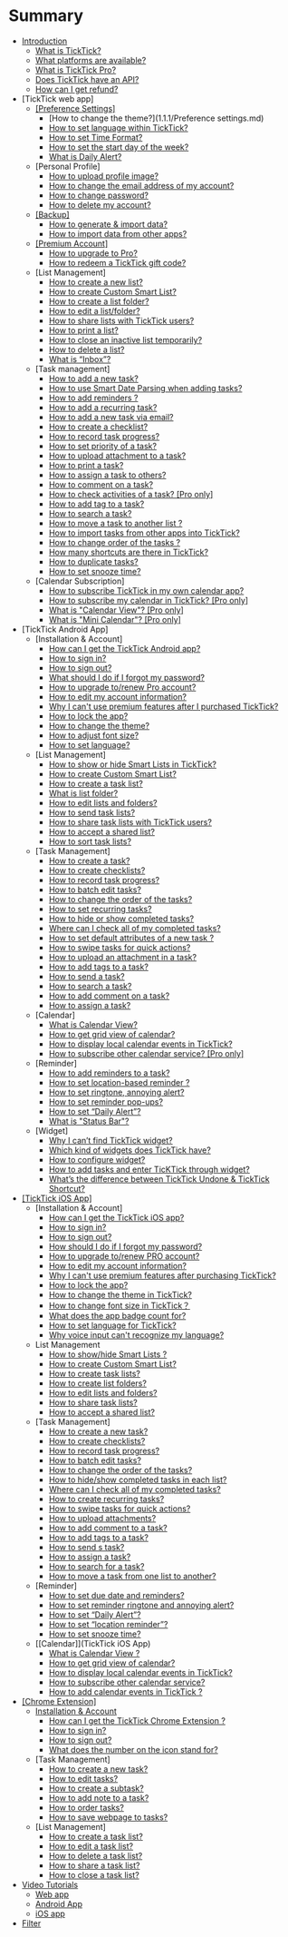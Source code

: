 # Summary

* [Introduction](README.md)
  * [What is TickTick?](what_is_ticktick.md)
  * [What platforms are available?](which_device_is_needed_to_use_ticktick.md)
  * [What is TickTick Pro?](is_ticktick_free.md)
  * [Does TickTick have an API?](does_ticktick_have_an_api.md)
  * [How can I get refund?](how_can_i_get_refund.md)
* \[TickTick web app\]
  * [\[Preference Settings\]](preference-settings.md)
    * \[How to change the  theme?\]\(1.1.1/Preference settings.md\)
    * [How to set language within TickTick?](how_to_set_language_in_ticktick.md)
    * [How to set Time Format?](ticktick_web_app/how_to_set_time_format.md)
    * [How to set the start day of the week?](ticktick_web_app/how_to_set_the_start_of_week.md)
    * [What is Daily Alert?](ticktick_web_app/how_to_set_daily_alert_time.md)
  * \[Personal Profile\]
    * [How to upload profile image?](ticktick_web_app/how_to_upload_your_profile_image.md)
    * [How to change the email address of my account?](ticktick_web_app/how_to_change_the_email_address_of_your_account.md)
    * [How to change password?](ticktick_web_app/how_to_change_password.md)
    * [How to delete my account?](ticktick_web_app/how_to_delete_your_account.md)
  * [\[Backup\]]([backup])
    * [How to generate & import data?](how_to_generate_&_import_data.md)
    * [How to import data from other apps?](how_to_import_data_from_other_apps.md)
  * [\[Premium Account\]]([premium_account].md)
    * [How to upgrade to Pro?](how_to_upgrade_to_pro.md)
    * [How to redeem a TickTick gift code?](how_to_redeem_a_ticktick_gift_code.md)
  * \[List Management\]
    * [How to create a new list?](ticktick_web_app/how_to_add_a_new_list.md)
    * [How to create Custom Smart List?](how_to_create_custom_samrt_list.md)
    * [How to create a list folder?](how_to_create_a_list_folder.md)
    * [How to edit a list\/folder?](ticktick_web_app/how_to_edit_lists.md)
    * [How to share lists with TickTick users?](ticktick_web_app/how_to_share_lists.md)
    * [How to print a list?](ticktick_web_app/how_to_print_a_list.md)
    * [How to close an inactive list temporarily?](ticktick_web_app/how_to_close_a_list.md)
    * [How to delete a list?](ticktick_web_app/how_to_delete_a_list.md)
    * [What is “Inbox”?](ticktick_web_app/what_is_inbox.md)
  * \[Task management\]
    * [How to add a new task?](ticktick_web_app/)
    * [How to use Smart Date Parsing when adding tasks?](how_to_use_smart_date_parsing_when_adding_tasks.md)
    * [How to add reminders ?](how_to_add_reminders.md)
    * [How to add a recurring task?](ticktick_web_app/how_to_add_a_recurring_task.md)
    * [How to add a new task via email?](ticktick_web_app/how_to_add_a_new_via_email.md)
    * [How to create a checklist?](ticktick_web_app/how_to_create_checklist.md)
    * [How to record task progress?](web-How_to_record_task_progress.md)
    * [How to set priority of a task?](ticktick_web_app/how_to_set_priority_of_a_task.md)
    * [How to upload attachment to a task?](ticktick_web_app/how_to_upload_attachment_to_a_task.md)
    * [How to print a task?](ticktick_web_app/how_to_print_a_task.md)
    * [How to assign a task to others?](ticktick_web_app/how_to_assign_a_task_to_others.md)
    * [How to comment on a task?](ticktick_web_app/how_to_comment_on_a_task.md)
    * [How to check activities of a task? \[Pro only\]](ticktick_web_app/how_to_check_revision_history_of_a_task.md)
    * [How to add tag to a task?](ticktick_web_app/how_to_add_tag_to_a_task.md)
    * [How to search a task?](ticktick_web_app/how_to_search_a_task.md)
    * [How to move a task to another list ?](ticktick_web_app/how_to_move_a_task_in_another_list.md)
    * [How to import tasks from other apps into TickTick?](ticktick_web_app/how_to_import_tasks_from_other_apps_into_ticktick.md)
    * [How to change order of the tasks ?](ticktick_web_app/how_to_change_order_of_tasks.md)
    * [How many shortcuts are there in TickTick?](ticktick_web_app/how_many_shortcuts_are_there_in_ticktick.md)
    * [How to duplicate tasks?](how_to_duplicate_tasks.md)
    * [How to set snooze time?](how_to_set_snooze_time.md)
  * \[Calendar Subscription\]
    * [How to subscribe TickTick in my own calendar app?](ticktick_web_app/how_to_subscribe_ticktick_in_my_own_calendar_app.md)
    * [How to subscribe my calendar in TickTick? \[Pro only\]](ticktick_web_app/how_to_subscribe_my_calendar_in_ticktick.md)
    * [What is "Calendar View"? \[Pro only\]](ticktick_web_app/what_is_calendar_view.md)
    * [What is "Mini Calendar"? \[Pro only\]](ticktick_web_app/what_is_mini_calendar.md)
* \[TickTick Android App\]
  * \[Installation & Account\]
    * [How can I get the TickTick Android app?](android_app/1_how_can_i_get_the_ticktick_android_app.md)
    * [How to sign in?](android_app/2_how_to_sign_in.md)
    * [How to sign out?](android_app/3_how_to_sign_out.md)
    * [What should I do if I forgot my password?](android_app/4_how_should_i_do_if_i_forgot_my_password.md)
    * [How to upgrade to\/renew Pro account?](android_app/5_how_to_upgrade_torenew_pro_account.md)
    * [How to edit my account information?](android_app/how_to_edit_my_account_information.md)
    * [Why I can't use premium features after I purchased TickTick?](android_app/how_should_i_do_if_i_still_cant_use_premium_features_after_i_purchase_ticktick.md)
    * [How to lock the app?](android_app/6_how_to_lock_the_app.md)
    * [How to change the theme?](android_app/7_how_to_choose_app_theme.md)
    * [How to adjust font size?](android_app/how_to_change_font_size.md)
    * [How to set language?](how_to_set_language.md)
  * \[List Management\]
    * [How to show or hide Smart Lists  in TickTick?](android_app/how_many_default_lists_are_there_in_ticktick.md)
    * [How to create Custom Smart List?](how_to_create_custom_smart_list.md)
    * [How to create a task list?](android_app/1_how_to_create_a_task_list.md)
    * [What is list folder?](how_to_create_list_folders.md)
    * [How to edit lists and folders?](android_app/2_how_to_editrenamedelete_a_task_list.md)
    * [How to send task lists?](how_to_send_task_lists.md)
    * [How to share task lists with TickTick users?](android_app/4_how_to_share_a_task_list.md)
    * [How to accept a shared list?](android_app/how_to_accept_lists_from_others.md)
    * [How to sort task lists?](android_app/5_how_to_change_the_order_of_task_lists.md)
  * \[Task Management\]
    * [How to create a task?](android_app/1_how_to_create_a_new_task.md)
    * [How to create checklists?](android_app/how_to_create_checklists_in_a_subtask.md)
    * [How to record task progress?](how_to_record_task_progress.md)
    * [How to batch edit tasks?](android_app/2_how_to_batch_edit_tasks.md)
    * [How to change the order of the tasks?](android_app/3_how_to_change_the_order_of_tasks.md)
    * [How to set recurring tasks?](android_app/how_to_set_recurring_tasks.md)
    * [How to hide or show completed tasks?](android_app/4_how_to_archive_tasks.md)
    * [Where can I check all of my completed tasks?](android_app/11_how_to_check_completed_tasks.md)
    * [How to set default attributes of a new task ?](android_app/7_how_to_set_default_due_date_for_new_task.md)
    * [How to swipe tasks for quick actions?](android_app/8_how_to_swipe_tasks_for_quick_actions.md)
    * [How to upload an attachment in a task?](android_app/10_how_to_upload_attachment.md)
    * [How to add tags to a task?](android_app/12_how_to_add_tags_to_a_task.md)
    * [How to send a task?](how_to_send_a_task.md)
    * [How to search a task?](android_app/how_to_search_a_task.md)
    * [How to add comment on a task?](android_app/13how_to_add_comment_on_a_task.md)
    * [How to assign a task?](android_app/how_to_assign_a_task_list.md)
  * \[Calendar\]
    * [What is Calendar View?](what_is_calendar_view.md)
    * [How to get grid view of calendar?](how_to_get_grid_view_of_calendar.md)
    * [How to display local calendar events in TickTick?](android_app/1_how_to_display_local_calendar_events_in_ticktick.md)
    * [How to subscribe other calendar service? \[Pro only\]](android_app/3_how_to_subscribe_other_calendar_service.md)
  * \[Reminder\]
    * [How to add reminders to a task?](android_app/1_how_to_set_due_date_&_reminder_for_a_task.md)
    * [How to set location-based reminder ?](android_app/3_how_to_set_location_reminder.md)
    * [How to set ringtone, annoying alert?](android_app/6_how_to_change_the_ringtone.md)
    * [How to set reminder pop-ups?](android_app/4_how_should_i_do_if_i_dont_want_the_reminder_pop-up.md)
    * [How to set “Daily Alert”?](android_app/7_how_to_set_daily_alert.md)
    * [What is "Status Bar"?](android_app/8_how_to_enable_reminder_in_status_bar.md)
  * \[Widget\]
    * [Why I can’t find TickTick widget?](android_app/1_why_i_cant_find_ticktick_widget.md)
    * [Which kind of widgets does TickTick have?](android_app/2_which_kind_of_widgets_does_ticktick_have.md)
    * [How to configure widget?](android_app/3_how_to_configure_widget.md)
    * [How to add tasks and enter TicKTick through widget?](android_app/how_to_add_tasks_and_enter_ticktick_through_widget.md)
    * [What’s the difference between TickTick Undone & TickTick Shortcut?](whats_the_difference_between_ticktick_undone_&_ticktick_shortcut.md)
* [\[TickTick iOS App\]](ticktick-ios-app.md)
  * \[Installation & Account\]
    * [How can I get the TickTick iOS app?](ios_app/1_how_can_i_get_the_ticktick_iphone_app.md)
    * [How to sign in?](ios_app/2_how_to_sign_in.md)
    * [How to sign out?](ios_app/3_how_to_sign_out.md)
    * [How should I do if I forgot my password?](ios_app/4_how_should_i_do_if_i_forgot_my_password.md)
    * [How to upgrade to\/renew PRO account?](ios_app/5_how_to_upgrade_torenew_pro_account.md)
    * [How to edit my account information?](ios_app/how_to_edit_my_account_information.md)
    * [Why I can't use premium features after purchasing TickTick?](ios_app/how_should_i_do_if_i_still_cant_use_premium_features_after_i_purchase_ticktick.md)
    * [How to lock the app?](ios_app/how_to_lock_the_app.md)
    * [How to change the theme in TickTick?]([installation_&_account].md)
    * [How to change font size in TickTick？](ios_app/how_to_change_language_and_font_size_in_ticktick.md)
    * [What does the app badge count for?](ios_app/what_does_the_app_badge_count_for.md)
    * [How to set language for TickTick?](how_to_set_language_for_ticktick.md)
    * [Why voice input can't recognize my language?](why_voice_input_cant_recognize_my_language.md)
  * List Management
    * [How to show\/hide Smart Lists ?](how_to_showhide_smart_lists.md)
    * [How to create Custom Smart List?](How_to_create_custom_smart_list.md)
    * [How to create task lists?](how_to_create_task_lists.md)
    * [How to create list folders?](How_to_create_list_folders.md)
    * [How to edit lists and folders?](how_to_edit_lists_and_folders.md)
    * [How to share task lists?](how_to_share_task_lists.md)
    * [How to accept a shared list?](how_to_accept_a_shared_list.md)
  * \[Task Management\]
    * [How to create a new task?](ios_app/1how_to_create_a_new_task_md.md)
    * [How to create checklists?](ios_app/5_how_to_create_checklist.md)
    * [How to record task progress?](How_to_record_task_progress.md)
    * [How to batch edit tasks?](ios_app/2_how_to_batch_edit_tasks.md)
    * [How to change the order of the tasks?](ios_app/3_how_to_change_the_order_of_tasks.md)
    * [How to hide\/show completed tasks in each list?](ios_app/4_how_to_archive_tasks.md)
    * [Where can I check all of my completed tasks?](ios_app/how_can_i_check_completed_tasks.md)
    * [How to create recurring tasks?](ios_app/how_to_create_recurring_tasks.md)
    * [How to swipe tasks for quick actions?](ios_app/6_how_to_swipe_tasks_for_quick_actions.md)
    * [How to upload attachments?](ios_app/7_how_to_upload_attachment.md)
    * [How to add comment to a task?](ios_app/8_how_to_add_comment_to_a_task.md)
    * [How to add tags to a task?](ios_app/9how_to_add_tags_to_a_task.md)
    * [How to send s task?](how_to_send_s_task.md/task_management.md)
    * [How to assign a task?](ios_app/how_to_assign_tasks_to_others.md)
    * [How to search for a task?](ios_app/how_to_search_for_a_task.md)
    * [How to move a task from one list to another?](how_to_move_a_task_from_one_list_to_another.md)
  * \[Reminder\]
    * [How to set due date and  reminders?](ios_app/1_how_to_set_due_date_&_reminder_for_a_task.md)
    * [How to set reminder ringtone and annoying alert?](how_to_set_ringtone_for_reminders.md)
    * [How to set “Daily Alert”?](ios_app/4_how_to_set_daily_alert.md)
    * [How to set “location reminder”?](ios_app/5_how_to_set_location_reminder.md)
    * [How to set snooze time?](how_to_set_custom_snooze_time.md)
  * \[\[Calendar\]\]\(TickTick iOS App\)
    * [What is Calendar View ?](what_is_calendar_view_used_for.md)
    * [How to get grid view of calendar?](How_to_get_grid_view_of_calendar.md)
    * [How to display local calendar events in TickTick?](ios_app/1_how_to_display_local_calendar_events_in_ticktick.md)
    * [How to subscribe other calendar service?](ios_app/3_how_to_subscribe_other_calendar_service.md)
    * [How to add calendar events in TickTick ?](ios_app/2_how_to_add_calendar_events_in_ticktick.md)
* [\[Chrome Extension\]](chrome-extension.md)
  * [Installation & Account](chrome_extension_app/installation_&_account.md)
    * [How can I get the TickTick Chrome Extension ?](chrome_extension_app/1_how_can_i_get_the_ticktick_chrome_extension_app.md)
    * [How to sign in?](chrome_extension_app/2_how_to_sign_in.md)
    * [How to sign out?](chrome_extension_app/3_how_to_sign_out.md)
    * [What does the number on the icon stand for?](chrome_extension_app/4_what_does_the_number_on_the_icon_stand_for.md)
  * \[Task Management\]
    * [How to create a new task?](chrome_extension_app/1_how_to_create_a_new_task.md)
    * [How to edit tasks?](chrome_extension_app/2_how_to_edit_tasks.md)
    * [How to create a subtask?](chrome_extension_app/3_how_to_create_a_subtask.md)
    * [How to add note to a task?](chrome_extension_app/4_how_to_add_note_to_a_task.md)
    * [How to order tasks?](chrome_extension_app/5_how_to_order_tasks.md)
    * [How to save webpage to tasks?](chrome_extension_app/6_how_to_save_webpage_to_tasks.md)
  * \[List Management\]
    * [How to create a task list?](chrome_extension_app/1_how_to_create_a_task_list.md)
    * [How to edit a task list?](chrome_extension_app/2_how_to_edit_a_task_list.md)
    * [How to delete a task list?](chrome_extension_app/3_how_to_delete_a_task_list.md)
    * [How to share a task list?](chrome_extension_app/4_how_to_share_a_task_list.md)
    * [How to close a task list?](chrome_extension_app/5_how_to_close_a_task_list.md)
* [Video Tutorials](video_tutorials/README.md)
  * [Web app](video_tutorials/web_app.md)
  * [Android App](video_tutorials/android_app.md)
  * [iOS app](video_tutorials/ios_app.md)
* [Filter](video_tutorials/README.md)

